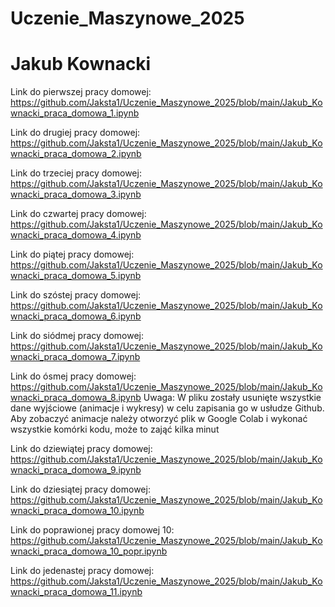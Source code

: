 # Uczenie_Maszynowe_2025
# Jakub Kownacki 

Link do pierwszej pracy domowej: https://github.com/Jaksta1/Uczenie_Maszynowe_2025/blob/main/Jakub_Kownacki_praca_domowa_1.ipynb

Link do drugiej pracy domowej: https://github.com/Jaksta1/Uczenie_Maszynowe_2025/blob/main/Jakub_Kownacki_praca_domowa_2.ipynb

Link do trzeciej pracy domowej: https://github.com/Jaksta1/Uczenie_Maszynowe_2025/blob/main/Jakub_Kownacki_praca_domowa_3.ipynb

Link do czwartej pracy domowej: https://github.com/Jaksta1/Uczenie_Maszynowe_2025/blob/main/Jakub_Kownacki_praca_domowa_4.ipynb

Link do piątej pracy domowej: https://github.com/Jaksta1/Uczenie_Maszynowe_2025/blob/main/Jakub_Kownacki_praca_domowa_5.ipynb

Link do szóstej pracy domowej: https://github.com/Jaksta1/Uczenie_Maszynowe_2025/blob/main/Jakub_Kownacki_praca_domowa_6.ipynb

Link do siódmej pracy domowej: https://github.com/Jaksta1/Uczenie_Maszynowe_2025/blob/main/Jakub_Kownacki_praca_domowa_7.ipynb

Link do ósmej pracy domowej: https://github.com/Jaksta1/Uczenie_Maszynowe_2025/blob/main/Jakub_Kownacki_praca_domowa_8.ipynb
Uwaga: W pliku zostały usunięte wszystkie dane wyjściowe (animacje i wykresy) w celu zapisania go w usłudze Github. 
Aby zobaczyć animacje należy otworzyć plik w Google Colab i wykonać wszystkie komórki kodu, może to zająć kilka minut

Link do dziewiątej pracy domowej: https://github.com/Jaksta1/Uczenie_Maszynowe_2025/blob/main/Jakub_Kownacki_praca_domowa_9.ipynb

Link do dziesiątej pracy domowej: https://github.com/Jaksta1/Uczenie_Maszynowe_2025/blob/main/Jakub_Kownacki_praca_domowa_10.ipynb

Link do poprawionej pracy domowej 10: https://github.com/Jaksta1/Uczenie_Maszynowe_2025/blob/main/Jakub_Kownacki_praca_domowa_10_popr.ipynb

Link do jedenastej pracy domowej: https://github.com/Jaksta1/Uczenie_Maszynowe_2025/blob/main/Jakub_Kownacki_praca_domowa_11.ipynb
